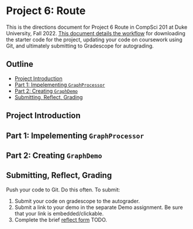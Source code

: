 # Project 6: Route

This is the directions document for Project 6 Route in CompSci 201 at Duke University, Fall 2022. [This document details the workflow](hhttps://coursework.cs.duke.edu/cs-201-fall-22/resources-201/-/blob/main/projectWorkflow.md) for downloading the starter code for the project, updating your code on coursework using Git, and ultimately submitting to Gradescope for autograding.

## Outline 

- [Project Introduction](#project-introduction)
- [Part 1: Impelementing `GraphProcessor`](#part-1-implementing-graphprocessor)
- [Part 2: Creating `GraphDemo`](#part-2-creating-graphdemo)
- [Submitting, Reflect, Grading](#submitting-reflect-grading)

## Project Introduction


## Part 1: Impelementing `GraphProcessor`


## Part 2: Creating `GraphDemo`


## Submitting, Reflect, Grading

Push your code to Git. Do this often. To submit:

1. Submit your code on gradescope to the autograder.
2. Submit a link to your demo in the separate Demo assignment. Be sure that your link is embedded/clickable.
3. Complete the brief [reflect form]() TODO.


